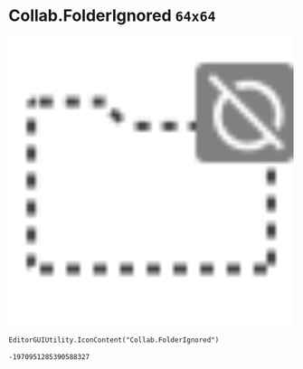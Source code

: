 # Collab.FolderIgnored `64x64`
<img src="/img/Collab.FolderIgnored.png" width=512 height=512>

``` CSharp
EditorGUIUtility.IconContent("Collab.FolderIgnored")
```
```
-1970951285390588327
```
